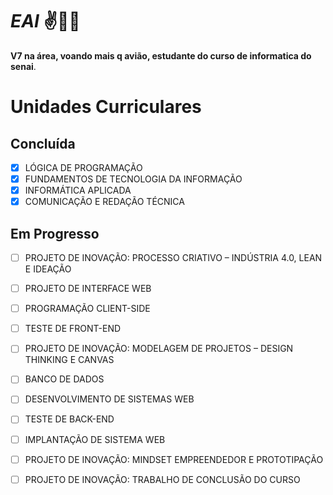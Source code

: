 # _EAI_ ✌🧙‍♂️

<b>V7 na área, voando mais q avião, estudante do curso de informatica do senai</b>.

# Unidades Curriculares
## Concluída
- [x] LÓGICA DE PROGRAMAÇÃO
- [x] FUNDAMENTOS DE TECNOLOGIA DA INFORMAÇÃO
- [x] INFORMÁTICA APLICADA
- [x] COMUNICAÇÃO E REDAÇÃO TÉCNICA
## Em Progresso
- [ ] PROJETO DE INOVAÇÃO: PROCESSO CRIATIVO – INDÚSTRIA 4.0, LEAN E IDEAÇÃO
- [ ] PROJETO DE INTERFACE WEB
- [ ] PROGRAMAÇÃO CLIENT-SIDE
- [ ] TESTE DE FRONT-END
- [ ] PROJETO DE INOVAÇÃO: MODELAGEM DE PROJETOS – DESIGN THINKING E CANVAS
- [ ] BANCO DE DADOS
- [ ] DESENVOLVIMENTO DE SISTEMAS WEB
- [ ] TESTE DE BACK-END
- [ ] IMPLANTAÇÃO DE SISTEMA WEB
- [ ] PROJETO DE INOVAÇÃO: MINDSET EMPREENDEDOR E PROTOTIPAÇÃO
- [ ] PROJETO DE INOVAÇÃO: TRABALHO DE CONCLUSÃO DO CURSO

